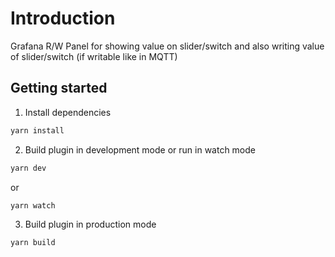 # Introduction

Grafana R/W Panel for showing value on slider/switch and also writing value of slider/switch (if writable like in MQTT)

## Getting started

1. Install dependencies

```BASH
yarn install
```

2. Build plugin in development mode or run in watch mode

```BASH
yarn dev
```

or

```BASH
yarn watch
```

3. Build plugin in production mode

```BASH
yarn build
```
